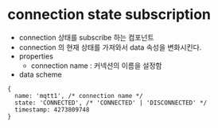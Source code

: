 # connection state subscription

- connection 상태를 subscribe 하는 컴포넌트
- connection 의 현재 상태를 가져와서 data 속성을 변화시킨다.
- properties
  - connection name : 커넥션의 이름을 설정함
- data scheme

```
{
  name: 'mqtt1', /* connection name */
  state: 'CONNECTED', /* 'CONNECTED' | 'DISCONNECTED' */
  timestamp: 4273809748
}
```
